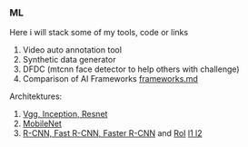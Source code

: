 ### ML
Here i will stack some of my tools, code or links

1. Video auto annotation tool
2. Synthetic data generator
3. DFDC (mtcnn face detector to help others with challenge)
4. Comparison of AI Frameworks [frameworks.md](https://github.com/popikeyshen/ML/blob/master/frameworks.md)

Architektures:
1. [Vgg, Inception, Resnet](https://habr.com/ru/company/mailru/blog/311706/)
2. [MobileNet](https://habr.com/ru/post/352804/)
3. [R-CNN, Fast R-CNN, Faster R-CNN](https://vbystricky.github.io/2017/06/rcnn_etc.html) and [RoI](https://www.oreilly.com/library/view/hands-on-convolutional-neural/9781789130331/60b5d52c-225e-46e7-b21a-df5f0c3c80ec.xhtml) [l1 l2](https://ru.stackoverflow.com/questions/1124094/l1-%D0%B8-l2-%D1%80%D0%B5%D0%B3%D1%83%D0%BB%D1%8F%D1%80%D0%B8%D0%B7%D0%B0%D1%86%D0%B8%D1%8F-l1-%D0%B8-l2-%D0%BD%D0%BE%D1%80%D0%BC%D0%B0)

